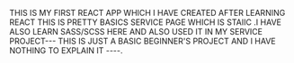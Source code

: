 THIS IS MY FIRST REACT APP WHICH I HAVE CREATED AFTER LEARNING REACT THIS IS PRETTY BASICS SERVICE PAGE WHICH IS STAIIC .I HAVE ALSO LEARN SASS/SCSS HERE AND ALSO USED IT IN  MY SERVICE PROJECT---
THIS IS JUST A BASIC BEGINNER'S PROJECT AND I HAVE NOTHING TO EXPLAIN IT ----.
